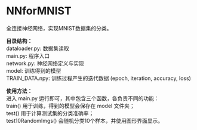 # NNforMNIST
全连接神经网络，实现MNIST数据集的分类。

**目录结构：**  
dataloader.py: 数据集读取  
main.py: 程序入口  
network.py: 神经网络定义与实现  
model: 训练得到的模型  
TRAIN_DATA.npy: 训练过程产生的迭代数据 (epoch, iteration, accuracy, loss)

**使用方法：**  
进入 main.py 运行即可，其中包含三个函数，各负责不同的功能：  
train() 用于训练，得到的模型会保存在 model 文件夹；  
test() 用于计算测试集的分类准确率；  
test10RandomImgs() 会随机分类10个样本，并使用图形界面显示。
